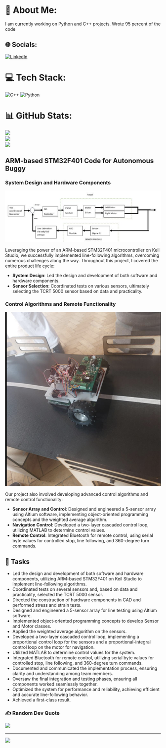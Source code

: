 # 💫 About Me:
I am currently working on Python and C++ projects.
Wrote 95 percent of the code

## 🌐 Socials:
[![LinkedIn](https://img.shields.io/badge/LinkedIn-%230077B5.svg?logo=linkedin&logoColor=white)](https://www.linkedin.com/in/atiladeoke/)


# 💻 Tech Stack:
![C++](https://img.shields.io/badge/c++-%2300599C.svg?style=for-the-badge&logo=c%2B%2B&logoColor=white)
![Python](https://img.shields.io/badge/python-3670A0?style=for-the-badge&logo=python&logoColor=ffdd54)

# 📊 GitHub Stats:
![](https://github-readme-stats.vercel.app/api?username=atiladeokegab&theme=dark&hide_border=false&include_all_commits=false&count_private=false)<br/>
![](https://github-readme-streak-stats.herokuapp.com/?user=atiladeokegab&theme=dark&hide_border=false)<br/>
![](https://github-readme-stats.vercel.app/api/top-langs/?username=atiladeokegab&theme=dark&hide_border=false&include_all_commits=false&count_private=false&layout=compact)

## ARM-based STM32F401 Code for Autonomous Buggy

### System Design and Hardware Components

![Buggy System Design](Screenshot%202024-10-18%20at%2018.29.11.png)

Leveraging the power of an ARM-based STM32F401 microcontroller on Keil Studio, we successfully implemented line-following algorithms, overcoming numerous challenges along the way. Throughout this project, I covered the entire product life cycle:

- **System Design**: Led the design and development of both software and hardware components.
- **Sensor Selection**: Coordinated tests on various sensors, ultimately selecting the TCRT 5000 sensor based on data and practicality.

### Control Algorithms and Remote Functionality

![Buggy Control System](Screenshot%202024-10-18%20at%2018.29.30.png)

Our project also involved developing advanced control algorithms and remote control functionality:
- **Sensor Array and Control**: Designed and engineered a 5-sensor array using Altium software, implementing object-oriented programming concepts and the weighted average algorithm.
- **Navigation Control**: Developed a two-layer cascaded control loop, utilizing MATLAB to determine control values.
- **Remote Control**: Integrated Bluetooth for remote control, using serial byte values for controlled stop, line following, and 360-degree turn commands.

## 🚀 Tasks
- Led the design and development of both software and hardware components, utilizing ARM-based STM32F401 on Keil Studio to implement line-following algorithms.
- Coordinated tests on several sensors and, based on data and practicality, selected the TCRT 5000 sensor.
- Directed the construction of hardware components in CAD and performed stress and strain tests.
- Designed and engineered a 5-sensor array for line testing using Altium software.
- Implemented object-oriented programming concepts to develop Sensor and Motor classes.
- Applied the weighted average algorithm on the sensors.
- Developed a two-layer cascaded control loop, implementing a proportional control loop for the sensors and a proportional-integral control loop on the motor for navigation.
- Utilized MATLAB to determine control values for the system.
- Integrated Bluetooth for remote control, utilizing serial byte values for controlled stop, line following, and 360-degree turn commands.
- Documented and communicated the implementation process, ensuring clarity and understanding among team members.
- Oversaw the final integration and testing phases, ensuring all components worked seamlessly together.
- Optimized the system for performance and reliability, achieving efficient and accurate line-following behavior.
- Achieved a first-class result.

### ✍️ Random Dev Quote
![](https://quotes-github-readme.vercel.app/api?type=horizontal&theme=radical)

---
[![](https://visitcount.itsvg.in/api?id=atiladeokegab&icon=0&color=0)](https://visitcount.itsvg.in)
